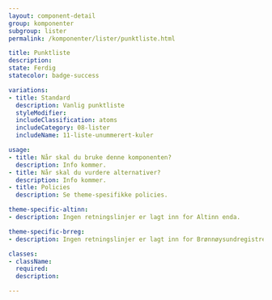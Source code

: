 ```yaml
---
layout: component-detail
group: komponenter
subgroup: lister
permalink: /komponenter/lister/punktliste.html

title: Punktliste
description:
state: Ferdig
statecolor: badge-success

variations:
- title: Standard
  description: Vanlig punktliste
  styleModifier:
  includeClassification: atoms
  includeCategory: 08-lister
  includeName: 11-liste-unummerert-kuler

usage:
- title: Når skal du bruke denne komponenten?
  description: Info kommer.
- title: Når skal du vurdere alternativer?
  description: Info kommer.
- title: Policies
  description: Se theme-spesifikke policies.

theme-specific-altinn:
- description: Ingen retningslinjer er lagt inn for Altinn enda.

theme-specific-brreg:
- description: Ingen retningslinjer er lagt inn for Brønnøysundregistrene enda.

classes:
- className:
  required:
  description:

---
```

